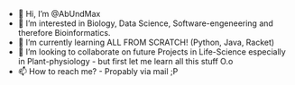 - 👋 Hi, I’m @AbUndMax
- 👀 I’m interested in Biology, Data Science, Software-engeneering and therefore Bioinformatics. 
- 🌱 I’m currently learning ALL FROM SCRATCH! (Python, Java, Racket) 
- 💞️ I’m looking to collaborate on future Projects in Life-Science especially in Plant-physiology - but first let me learn all this stuff O.o
- 📫 How to reach me? - Propably via mail ;P

<!---
AbUndMax/AbUndMax is a ✨ special ✨ repository because its `README.md` (this file) appears on your GitHub profile.
You can click the Preview link to take a look at your changes.
--->
